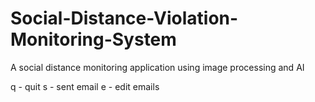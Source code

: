 # Social-Distance-Violation-Monitoring-System
A social distance monitoring application using image processing and AI

q - quit
s - sent email
e - edit emails

